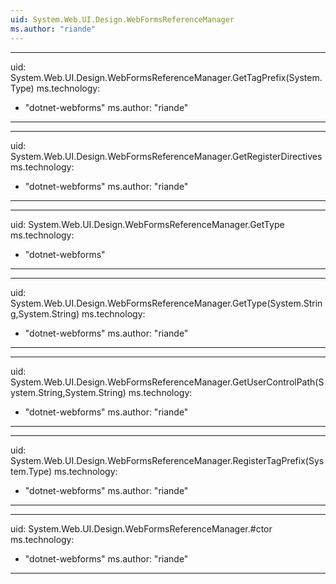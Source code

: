 ```yaml
---
uid: System.Web.UI.Design.WebFormsReferenceManager
ms.author: "riande"
---
```


---
uid: System.Web.UI.Design.WebFormsReferenceManager.GetTagPrefix(System.Type)
ms.technology: 
  - "dotnet-webforms"
ms.author: "riande"
---

---
uid: System.Web.UI.Design.WebFormsReferenceManager.GetRegisterDirectives
ms.technology: 
  - "dotnet-webforms"
ms.author: "riande"
---

---
uid: System.Web.UI.Design.WebFormsReferenceManager.GetType
ms.technology: 
  - "dotnet-webforms"
---

---
uid: System.Web.UI.Design.WebFormsReferenceManager.GetType(System.String,System.String)
ms.technology: 
  - "dotnet-webforms"
ms.author: "riande"
---

---
uid: System.Web.UI.Design.WebFormsReferenceManager.GetUserControlPath(System.String,System.String)
ms.technology: 
  - "dotnet-webforms"
ms.author: "riande"
---

---
uid: System.Web.UI.Design.WebFormsReferenceManager.RegisterTagPrefix(System.Type)
ms.technology: 
  - "dotnet-webforms"
ms.author: "riande"
---

---
uid: System.Web.UI.Design.WebFormsReferenceManager.#ctor
ms.technology: 
  - "dotnet-webforms"
ms.author: "riande"
---
